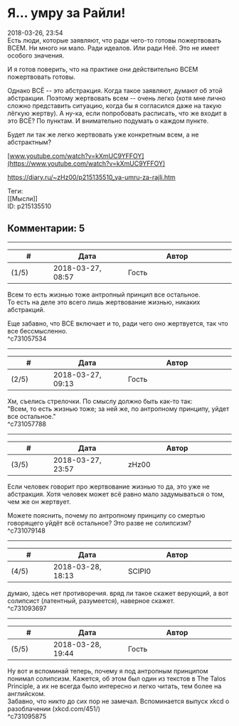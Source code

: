 Я... умру за Райли!
===================

  
2018-03-26, 23:54  
 Есть люди, которые заявляют, что ради чего-то готовы пожертвовать ВСЕМ. Ни много ни мало. Ради идеалов. Или ради Неё. Это не имеет особого значения.   
   
 И я готов поверить, что на практике они действительно ВСЕМ пожертвовать готовы.   
   
 Однако ВСЁ -- это абстракция. Когда такое заявляют, думают об этой абстракции. Поэтому жертвовать всем -- очень легко (хотя мне лично сложно представить ситуацию, когда бы я согласился даже на такую лёгкую жертву). А ну-ка, если попробовать расписать, что же входит в это ВСЁ? По пунктам. И внимательно подумать о каждом пункте.   
   
 Будет ли так же легко жертвовать уже конкретным всем, а не абстрактным?   
   
  [www.youtube.com/watch?v=kXmUC9YFFOY](https://www.youtube.com/watch?v=kXmUC9YFFOY)    
  
<https://diary.ru/~zHz00/p215135510_ya-umru-za-rajli.htm>  
  
Теги:  
[[Мысли]]  
ID: p215135510  


Комментарии: 5
--------------

  


---



|         #         |              Дата              |                     Автор                     |           ID           |
| --- | --- | --- | --- |
| (1/5) | 2018-03-27, 08:57 | Гость | c731057534 |

  
 Всем то есть жизнью тоже антропный принцип все остальное.   
 То есть на деле это всего лишь жертвование жизнью, никаких абстракций.   
   
 Еще забавно, что ВСЕ включает и то, ради чего оно жертвуется, так что все бессмысленно.   
 ^c731057534

---



|         #         |              Дата              |                     Автор                     |           ID           |
| --- | --- | --- | --- |
| (2/5) | 2018-03-27, 09:13 | Гость | c731057788 |

  
 Хм, съелись стрелочки. По смыслу должно быть как-то так:   
 "Всем, то есть жизнью тоже; за ней же, по антропному принципу, уйдет все остальное."   
 ^c731057788

---



|         #         |              Дата              |                     Автор                     |           ID           |
| --- | --- | --- | --- |
| (3/5) | 2018-03-27, 23:57 | zHz00 | c731079148 |

  
 Если человек говорит про жертвование жизнью то да, это уже не абстракция. Хотя человек может всё равно мало задумываться о том, чем же он жертвует.   
   
 Можете пояснить, почему по антропному принципу со смертью говорящего уйдёт всё остальное? Это разве не солипсизм?   
 ^c731079148

---



|         #         |              Дата              |                     Автор                     |           ID           |
| --- | --- | --- | --- |
| (4/5) | 2018-03-28, 18:13 | SCIPI0 | c731093697 |

  
 думаю, здесь нет противоречия. вряд ли такое скажет верующий, а вот солипсист (латентный, разумеется), наверное скажет.   
 ^c731093697

---



|         #         |              Дата              |                     Автор                     |           ID           |
| --- | --- | --- | --- |
| (5/5) | 2018-03-28, 19:44 | Гость | c731095875 |

  
 Ну вот и вспоминай теперь, почему я под антропным принципом понимал солипсизм. Кажется, об этом был один из текстов в The Talos Principle, а их не всегда было интересно и легко читать, тем более на английском.   
 Забавно, что никто до сих пор не замечал. Вспоминается выпуск xkcd о разоблачении (xkcd.com/451/)   
 ^c731095875